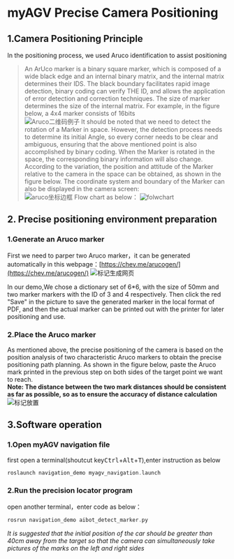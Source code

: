# myAGV Precise Camera Positioning
## 1.Camera Positioning Principle
In the positioning process, we used Aruco identification to assist positioning
> An ArUco marker is a binary square marker, which is composed of a wide black edge and an internal binary matrix, and the internal matrix determines their IDS.  The black boundary facilitates rapid image detection, binary coding can verify THE ID, and allows the application of error detection and correction techniques.  The size of marker determines the size of the internal matrix.  For example, in the figure below, a 4x4 marker consists of 16bits  
> ![Aruco二维码例子](../image/小车精准定位/Aruco二维码例子.jpg)
>It should be noted that we need to detect the rotation of a Marker in space. However, the detection process needs to determine its initial Angle, so every corner needs to be clear and ambiguous, ensuring that the above mentioned point is also accomplished by binary coding.  When the Marker is rotated in the space, the corresponding binary information will also change. According to the variation, the position and attitude of the Marker relative to the camera in the space can be obtained, as shown in the figure below. The coordinate system and boundary of the Marker can also be displayed in the camera screen:  
> ![aruco坐标边框](../image/小车精准定位/aruco坐标边框.jpg)
Flow chart as below：
![folwchart](../image/小车精准定位/flowchart.png)

## 2. Precise positioning environment preparation
### 1.Generate an Aruco marker
First we need to parper two Aruco marker，it can be generated automatically in this webpage：[https://chev.me/arucogen/](https://chev.me/arucogen/)
![标记生成网页](../image/小车精准定位/标记生成网页.png)

In our demo,We chose a dictionary set of 6*6, with the size of 50mm and two marker markers with the ID of 3 and 4 respectively. Then click the red "Save" in the picture to save the generated marker in the local format of PDF, and then the actual marker can be printed out with the printer for later positioning and use.  
### 2.Place the Aruco marker
As mentioned above, the precise positioning of the camera is based on the position analysis of two characteristic Aruco markers to obtain the precise positioning path planning.  As shown in the figure below, paste the Aruco mark printed in the previous step on both sides of the target point we want to reach.  
**Note: The distance between the two mark distances should be consistent as far as possible, so as to ensure the accuracy of distance calculation**
![标记放置](../image/小车精准定位/标记放置.jpg)
## 3.Software operation
### 1.Open myAGV navigation file
 first open a terminal(shoutcut key<kbd>Ctrl</kbd>+<kbd>Alt</kbd>+<kbd>T</kbd>),enter instruction as below
```c
roslaunch navigation_demo myagv_navigation.launch
```
### 2.Run the precision locator program
open another terminal，enter code as below：
```c
rosrun navigation_demo aibot_detect_marker.py
```
  *It is suggested that the initial position of the car should be greater than 40cm away from the target so that the camera can simultaneously take pictures of the marks on the left and right sides*